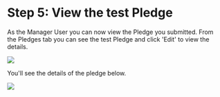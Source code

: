 # Step 5: View the test Pledge

As the Manager User you can now view the Pledge you submitted. From
the Pledges tab you can see the test Pledge and click \'Edit\' to view
the details.

![](https://waysact.zendesk.com/hc/en-us/article_attachments/200851760/Screen_Shot_2014-06-15_at_20_02_50.png)

You\'ll see the details of the pledge below.

![](https://waysact.zendesk.com/hc/en-us/article_attachments/200868444/Screen_Shot_2014-06-15_at_20.14.26.png)

 
